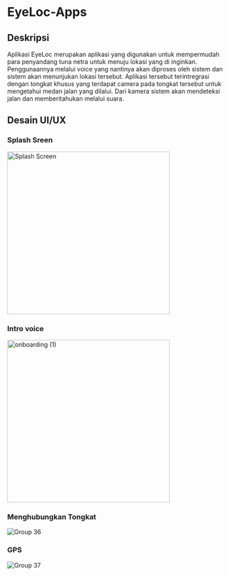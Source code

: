 # EyeLoc-Apps

## Deskripsi
Aplikasi EyeLoc merupakan aplikasi yang digunakan untuk mempermudah para penyandang tuna netra untuk menuju lokasi yang di inginkan. Penggunaannya melalui voice yang nantinya akan diproses oleh sistem dan sistem akan menunjukan lokasi tersebut. Aplikasi tersebut terintregrasi dengan tongkat khusus yang terdapat camera pada tongkat tersebut untuk mengetahui medan jalan yang dilalui. Dari kamera sistem akan mendeteksi jalan dan memberitahukan melalui suara.

## Desain UI/UX

### Splash Sreen
<img width="375" alt="Splash Screen" src="https://user-images.githubusercontent.com/92679271/170699172-4e35a87e-a798-4e9f-9919-f1a6cc79793c.png">

### Intro voice
<img width="375" alt="onboarding (1)" src="https://user-images.githubusercontent.com/92679271/170699378-e7e38386-28da-4a0b-a846-75f7a13ece86.png">

### Menghubungkan Tongkat
![Group 36](https://user-images.githubusercontent.com/92679271/170699741-3f115c3c-1ae5-4a94-9d02-f72f055fabe5.png)

### GPS
![Group 37](https://user-images.githubusercontent.com/92679271/170700097-ca82888e-0659-435e-a541-5c15c7dcfd6f.png)
